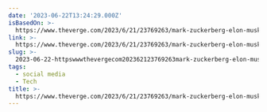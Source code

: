 ```yaml
---
date: '2023-06-22T13:24:29.000Z'
isBasedOn: >-
  https://www.theverge.com/2023/6/21/23769263/mark-zuckerberg-elon-musk-fight-cage-match-worldstar
link: >-
  https://www.theverge.com/2023/6/21/23769263/mark-zuckerberg-elon-musk-fight-cage-match-worldstar
slug: >-
  2023-06-22-httpswwwthevergecom202362123769263mark-zuckerberg-elon-musk-fight-cage-match-worldstar
tags:
  - social media
  - Tech
title: >-
  https://www.theverge.com/2023/6/21/23769263/mark-zuckerberg-elon-musk-fight-cage-match-worldstar
---
```


